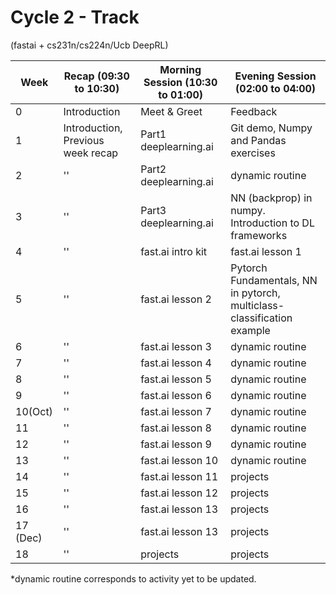 # Cycle 2 - Track 
(fastai + cs231n/cs224n/Ucb DeepRL)

|Week|Recap (09:30 to 10:30)| Morning Session (10:30 to 01:00)| Evening Session (02:00 to 04:00) |
|---|----|---|---|
|0| Introduction | Meet & Greet | Feedback |
| 1  | Introduction, Previous week recap| Part1 deeplearning.ai  | Git demo, Numpy and Pandas exercises|
| 2 | ''|Part2 deeplearning.ai  | dynamic routine |
| 3  | ''| Part3 deeplearning.ai  |  NN (backprop) in numpy. Introduction to DL frameworks |
| 4  |'' |fast.ai intro kit  | fast.ai lesson 1 |
| 5  |'' | fast.ai lesson 2 |  Pytorch Fundamentals, NN in pytorch, multiclass-classification example |
| 6  | ''| fast.ai lesson 3 |  dynamic routine |
| 7  | ''|fast.ai lesson 4  | dynamic routine |
| 8  | ''| fast.ai lesson 5 | dynamic routine |
| 9  | ''| fast.ai lesson 6 | dynamic routine |
| 10(Oct)  | ''|fast.ai lesson 7  | dynamic routine  |
|  11  |'' |fast.ai lesson 8 | dynamic routine  |
|  12 |'' |fast.ai lesson 9 | dynamic routine  |
|  13 |'' |fast.ai lesson 10 | dynamic routine  |
|  14 |'' |fast.ai lesson 11 | projects |
|  15 |'' |fast.ai lesson 12 | projects |
|  16 |'' |fast.ai lesson 13 | projects  |
|  17 (Dec)|'' |fast.ai lesson 13 | projects  |
|18 |''|projects |projects|


*dynamic routine corresponds to activity yet to be updated.
